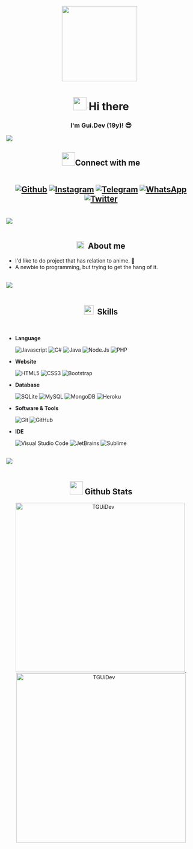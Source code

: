 <p align='center'><a href="https://github.com/TGUiDev"><img height="200" src="https://imgur.com/xxebyHd.png"" ></a>&nbsp;&nbsp;</p>

<h1 align="center"><img src="https://media.giphy.com/media/hvRJCLFzcasrR4ia7z/giphy.gif" width="35"> <b>Hi there</b></h1>

<h3 align="center">I'm <b>Gui.Dev</b> (19y)! 😎</h3>

<img src="https://user-images.githubusercontent.com/73097560/115834477-dbab4500-a447-11eb-908a-139a6edaec5c.gif"><br>

<h2 align="center"><img src="assets/contact_me.gif" width="35px"/><b>Connect with me</b>
   
<br>
<br>

<a href="https://github.com/TGuiDev" target="_blank"><img src="https://img.shields.io/badge/github-%23121011.svg?style=for-the-badge&logo=github&logoColor=white" alt="Github"/></a>
<a href="https://instagram.com/gui.dev" target="_blank"><img src="https://img.shields.io/badge/instagram-%2397169e.svg?style=for-the-badge&logo=instagram&logoColor=white" alt="Instagram"/></a>
<a href="https://t.me/@muryo" target="_blank"><img src="https://img.shields.io/badge/telegram-%23184ccc.svg?style=for-the-badge&logo=telegram&logoColor=white" alt="Telegram"/></a>
<a href="https://wa.me/+5519999897566" target="_blank"><img src="https://img.shields.io/badge/whatsapp-%2317ad1e.svg?style=for-the-badge&logo=whatsapp&logoColor=white" alt="WhatsApp"/></a>
<a href="https://twitter.com/TGuiDev" target="_blank"><img src="https://img.shields.io/badge/twitter-%232a65f7.svg?style=for-the-badge&logo=twitter&logoColor=white" alt="Twitter"/></a>

</h2>

<br><img src="https://user-images.githubusercontent.com/73097560/115834477-dbab4500-a447-11eb-908a-139a6edaec5c.gif"><br><br>

<h2 align="center"><img src="assets/about_me.gif" width="20px">&nbsp;&nbsp;<b>About me</b></h2>

- I'd like to do project that has relation to anime. 👻
- A newbie to programming, but trying to get the hang of it.

<br><img src="https://user-images.githubusercontent.com/73097560/115834477-dbab4500-a447-11eb-908a-139a6edaec5c.gif"><br><br>

<h2 align="center"><img src="assets/skills.gif" width="25px">&nbsp;&nbsp;<b>Skills</b></h2>

<br>

- **Language**

   ![Javascript](https://img.shields.io/badge/JavaScript-323330?style=for-the-badge&logo=javascript&logoColor=F7DF1E)
   ![C#](https://img.shields.io/badge/CSharp-purple?style=for-the-badge&logo=csharp&logoColor=white)
   ![Java](https://img.shields.io/badge/Java-e4000a?style=for-the-badge&logo=openjdk&logoColor=white)
   ![Node.Js](https://img.shields.io/badge/Node.js-43853D?style=for-the-badge&logo=node.js&logoColor=white)
   ![PHP](https://img.shields.io/badge/php-purple?style=for-the-badge&logo=php&logoColor=white)

- **Website**

   ![HTML5](https://img.shields.io/badge/HTML5-E34F26?style=for-the-badge&logo=html5&logoColor=white)
   ![CSS3](https://img.shields.io/badge/CSS3-1572B6?style=for-the-badge&logo=css3&logoColor=white)
   ![Bootstrap](https://img.shields.io/badge/Bootstrap-563D7C?style=for-the-badge&logo=bootstrap&logoColor=white)

- **Database**

   ![SQLite](https://img.shields.io/badge/SQLite-07405E?style=for-the-badge&logo=sqlite&logoColor=white)
   ![MySQL](https://img.shields.io/badge/MySQL-005C84?style=for-the-badge&logo=mysql&logoColor=white)
   ![MongoDB](https://img.shields.io/badge/MongoDB-2e2d2b?style=for-the-badge&logo=mongodb&logoColor=green)
   ![Heroku](https://img.shields.io/badge/Heroku-430098?style=for-the-badge&logo=heroku&logoColor=white)

- **Software & Tools**

   ![Git](https://img.shields.io/badge/git-F6F6F6.svg?style=for-the-badge&logo=git&logoColor=orange)
   ![GitHub](https://img.shields.io/badge/GitHub-020202.svg?style=for-the-badge&logo=github&logoColor=white)

- **IDE**

   ![Visual Studio Code](https://img.shields.io/badge/Visual%20Studio%20Code-0078D7.svg?style=for-the-badge&logo=visual-studio-code&logoColor=white)
   ![JetBrains](https://img.shields.io/badge/JetBrains-FFA500.svg?style=for-the-badge&logo=jetbrains&logoColor=white)
   ![Sublime](https://img.shields.io/badge/Sublime-202124.svg?style=for-the-badge&logo=sublime-text&logoColor=orange)


<br><img src="https://user-images.githubusercontent.com/73097560/115834477-dbab4500-a447-11eb-908a-139a6edaec5c.gif"><br><br>

<h2 align="center"><img src="assets/stats.gif" width="35px"/><b> Github Stats </b></h2>

<div align="center">
   <a href="https://github.com/TGUiDev/">
   <img src="https://github-readme-streak-stats.herokuapp.com/?user=TGuiDev&theme=synthwave&hide_border=true&date_format=j%20M[%20Y]" width="450" alt="TGUiDev"/>
     <img src="https://github-readme-stats.vercel.app/api/top-langs/?username=TGuiDev&layout=compact&theme=synthwave" width="0"  alt="TGUiDev"/>
     <img src="https://github-profile-trophy.vercel.app/?username=TGuiDev&title=MultipleLang,Stars,Followers,Issues,Commits,Puller&row=2&column=3&layout=compact&theme=synthwave&no-frame=true&no-bg=true" width="450" alt="TGUiDev"/>
   </a>
</div>
